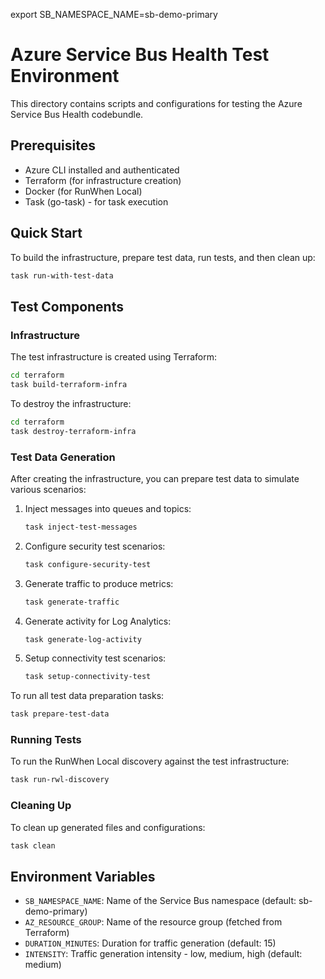 export SB_NAMESPACE_NAME=sb-demo-primary

# Azure Service Bus Health Test Environment

This directory contains scripts and configurations for testing the Azure Service Bus Health codebundle.

## Prerequisites

- Azure CLI installed and authenticated
- Terraform (for infrastructure creation)
- Docker (for RunWhen Local)
- Task (go-task) - for task execution

## Quick Start

To build the infrastructure, prepare test data, run tests, and then clean up:

```bash
task run-with-test-data
```

## Test Components

### Infrastructure

The test infrastructure is created using Terraform:

```bash
cd terraform
task build-terraform-infra
```

To destroy the infrastructure:

```bash
cd terraform
task destroy-terraform-infra
```

### Test Data Generation

After creating the infrastructure, you can prepare test data to simulate various scenarios:

1. Inject messages into queues and topics:
   ```bash
   task inject-test-messages
   ```

2. Configure security test scenarios:
   ```bash
   task configure-security-test
   ```

3. Generate traffic to produce metrics:
   ```bash
   task generate-traffic
   ```

4. Generate activity for Log Analytics:
   ```bash
   task generate-log-activity
   ```

5. Setup connectivity test scenarios:
   ```bash
   task setup-connectivity-test
   ```

To run all test data preparation tasks:
```bash
task prepare-test-data
```

### Running Tests

To run the RunWhen Local discovery against the test infrastructure:

```bash
task run-rwl-discovery
```

### Cleaning Up

To clean up generated files and configurations:

```bash
task clean
```

## Environment Variables

- `SB_NAMESPACE_NAME`: Name of the Service Bus namespace (default: sb-demo-primary)
- `AZ_RESOURCE_GROUP`: Name of the resource group (fetched from Terraform)
- `DURATION_MINUTES`: Duration for traffic generation (default: 15)
- `INTENSITY`: Traffic generation intensity - low, medium, high (default: medium)